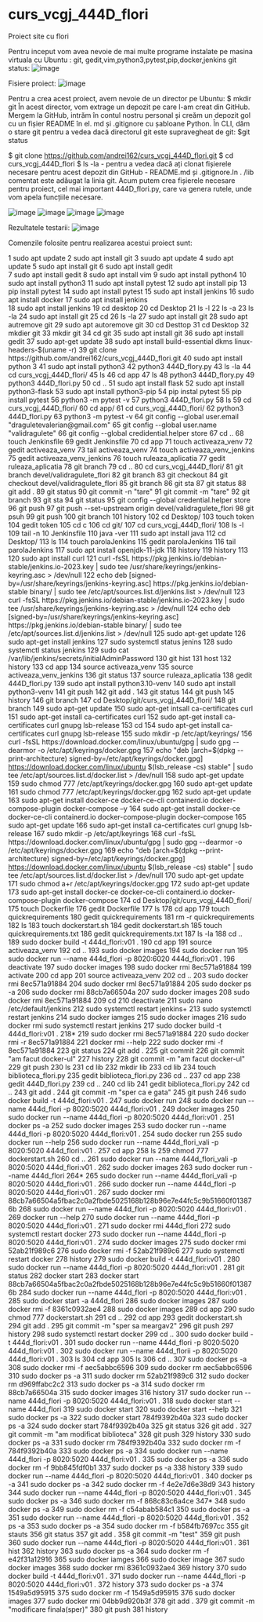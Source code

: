 # curs_vcgj_444D_flori

Proiect site cu flori

Pentru inceput vom avea nevoie de mai multe programe instalate pe masina virtuala cu Ubuntu : git, gedit,vim,python3,pytest,pip,docker,jenkins
git status:
![image](https://github.com/andrei162/curs_vcgj_444D_flori/assets/84671601/bd001251-11f6-4276-aa40-c25ec91b875c)

Fisiere proiect:
![image](https://github.com/andrei162/curs_vcgj_444D_flori/assets/84671601/4283b9b0-69dd-4f25-9ca3-358eb09623f7)

Pentru a crea acest proiect, avem nevoie de un director pe Ubuntu: $ mkdir git În acest director, vom extrage un depozit pe care l-am creat din GitHub. Mergem la GitHub, intrăm în contul nostru personal și creăm un depozit gol cu ​​un fișier README în el. md și .gitignore cu șabloane Python. În CLI, dăm o stare git pentru a vedea dacă directorul git este supravegheat de git: $git status

$ git clone https://github.com/andrei162/curs_vcgj_444D_flori.git $ cd curs_vcgj_444D_flori $ ls -la - pentru a vedea dacă ați clonat fișierele necesare pentru acest depozit din GitHub - README.md și .gitignore.In . /lib comentat este adăugat la linia git. Acum putem crea fișierele necesare pentru proiect, cel mai important 444D_flori.py, care va genera rutele, unde vom apela funcțiile necesare.

![image](https://github.com/andrei162/curs_vcgj_444D_flori/assets/84671601/a173878a-35c9-4b8f-aa5e-e13ff2733d42)
![image](https://github.com/andrei162/curs_vcgj_444D_flori/assets/84671601/28242138-4294-4661-b4aa-bdddfc502123)
![image](https://github.com/andrei162/curs_vcgj_444D_flori/assets/84671601/cd1d6cdb-7974-44a8-9294-ffe9a215475f)
![image](https://github.com/andrei162/curs_vcgj_444D_flori/assets/84671601/701a2846-f650-4dd6-91fa-1192bbcd4dbe)

Rezultatele testarii:
![image](https://github.com/andrei162/curs_vcgj_444D_flori/assets/84671601/1dd334f1-eef7-47c9-9b27-1e52c937fe49)


Comenzile folosite pentru realizarea acestui proiect sunt:

  1  sudo apt update
    2  sudo apt install git
    3  suudo apt update
    4  sudo apt update
    5  sudo apt install git
    6  sudo apt install gedit\
    7  sudo apt install gedit
    8  sudo apt install vim
    9  sudo apt install python4
   10  sudo apt install python3
   11  sudo apt install pytest
   12  sudo apt install pip
   13  pip install pytest
   14  sudo apt install pytest
   15  sudo apt install jenkins
   16  sudo apt install docker
   17  sudo apt install jenkins\
   18  sudo apt install jenkins
   19  cd desktop
   20  cd Desktop
   21  ls -l
   22  ls -a
   23  ls -la
   24  sudo apt install git
   25  cd
   26  ls -la
   27  sudo apt install git
   28  sudo apt autremove git
   29  sudo apt autoremove git
   30  cd Desttop
   31  cd Desktop
   32  mkdier git
   33  mkdir git
   34  cd git
   35  sudo apt install git
   36  sudo apt install gedit
   37  sudo apt-get update
   38  sudo apt install build-essential dkms linux-headers-$(uname -r)
   39  git clone https://github.com/andrei162/curs_vcgj_444D_flori.git
   40  sudo apt install python 3
   41  sudo apt install python3
   42  python3 444D_flory.py
   43  ls -la
   44  cd curs_vcgj_444D_flori/
   45  ls
   46  cd app
   47  ls
   48  python3 444D_flory.py
   49  python3 444D_flori.py
   50  cd ..
   51  sudo apt install flask
   52  sudo apt install python3-flask
   53  sudo apt install python3-pip
   54  pip instal pytest
   55  pip install pytest
   56  python3 -m pytest -v
   57  python3 444D_flori.py
   58  ls
   59  cd curs_vcgj_444D_flori/
   60  cd app/
   61  cd curs_vcgj_444D_flori/
   62  python3 444D_flori.py
   63  python3 -m pytest -v
   64  git config --global user.email "draguletevalerian@gmail.com"
   65  git config --global user.name "validragulete"
   66  git config --global credidential.helper store
   67  cd ..
   68  touch Jenkinsfile
   69  gedit Jenkinsfile 
   70  cd app
   71  touch activeaza_venv
   72  gedit activeaza_venv 
   73  tail activeaza_venv 
   74  touch activeaza_venv_jenkins
   75  gedit activeaza_venv_jenkins 
   76  touch ruleaza_aplicatia
   77  gedit ruleaza_aplicatia 
   78  git branch
   79  cd ..
   80  cd curs_vcgj_444D_flori/
   81  git branch devel/validragulete_flori
   82  git branch
   83  git checkout 
   84  git checkout devel/validragulete_flori 
   85  git branch 
   86  git sta
   87  git status 
   88  git add .
   89  git status
   90  git commit -n "tare"
   91  git commit -m "tare"
   92  git branch 
   93  git sta
   94  git status 
   95  git config --global credential.helper store
   96  git push
   97  git push --set-upstream origin devel/validragulete_flori 
   98  git psuh
   99  git push
  100  git branch
  101  history 
  102  cd Desktop/
  103  touch token
  104  gedit token 
  105  cd c
  106  cd git/
  107  cd curs_vcgj_444D_flori/
  108  ls -l
  109  tail -n 10 Jenkinsfile 
  110  java -ver
  111  sudo apt install java
  112  cd Desktop/
  113  ls
  114  touch parolaJenkins
  115  gedit parolaJenkins 
  116  tail parolaJenkins 
  117  sudo apt install openjdk-11-jdk
  118  history 
  119  history 113
  120  sudo apt install curl
  121  curl -fsSL https://pkg.jenkins.io/debian-stable/jenkins.io-2023.key | sudo tee   /usr/share/keyrings/jenkins-keyring.asc > /dev/null
  122  echo deb [signed-by=/usr/share/keyrings/jenkins-keyring.asc]   https://pkg.jenkins.io/debian-stable binary/ | sudo tee   /etc/apt/sources.list.d/jenkins.list > /dev/null
  123  curl -fsSL https://pkg.jenkins.io/debian-stable/jenkins.io-2023.key | sudo tee   /usr/share/keyrings/jenkins-keyring.asc > /dev/null
  124  echo deb [signed-by=/usr/share/keyrings/jenkins-keyring.asc]   https://pkg.jenkins.io/debian-stable binary/ | sudo tee   /etc/apt/sources.list.d/jenkins.list > /dev/null
  125  sudo apt-get update
  126  sudo apt-get install jenkins
  127  sudo systemctl status jenins
  128  sudo systemctl status jenkins
  129  sudo cat /var/lib/jenkins/secrets/initialAdminPassword
  130  git hist
  131  host
  132  history 
  133  cd app
  134  source activeaza_venv
  135  source activeaza_venv_jenkins 
  136  git status 
  137  source ruleaza_aplicatia 
  138  gedit 444D_flori.py 
  139  sudo apt install python3.10-venv
  140  sudo apt install python3-venv
  141  git push
  142  git add .
  143  git status
  144  git push
  145  history
  146  git branch 
  147  cd Desktop/git/curs_vcgj_444D_flori/
  148  git branch 
  149  sudo apt-get update
  150  sudo apt-get intsall ca-certificates curl
  151  sudo apt-get install ca-certificates curl
  152  sudo apt-get install ca-certificates curl gnupg lsb-release
  153  cd
  154  sudo apt-get install ca-certificates curl gnupg lsb-release
  155  sudo mkdir -p /etc/apt/keyrings/
  156  curl -fsSL https://download.docker.com/linux/ubuntu/gpg | sudo gpg --dearmor -o /etc/apt/keyrings/docker.gpg
  157  echo "deb [arch=$(dpkg --print-architecture) signed-by=/etc/apt/keyrings/docker.gpg] https://download.docker.com/linux/ubuntu $(lsb_release -cs) stable" | sudo tee /etc/apt/sources.list.d/docker.list > /dev/null
  158  sudo apt-get update
  159  sudo chmod 777 /etc/apt/keyrings/docker.gpg
  160  sudo apt-get update 
  161  sudo chmod 777 /etc/apt/keyrings/docker.gpg
  162  sudo apt-get update 
  163  sudo apt-get install docker-ce docker-ce-cli containerd.io docker-compose-plugin docker-compose –y
  164  sudo apt-get install docker-ce docker-ce-cli containerd.io docker-compose-plugin docker-compose
  165  sudo apt-get update 
  166  sudo apt-get install ca-certificates curl gnupg lsb-release
  167  sudo mkdir -p /etc/apt/keyrings
  168  curl -fsSL https://download.docker.com/linux/ubuntu/gpg | sudo gpg --dearmor -o /etc/apt/keyrings/docker.gpg
  169  echo "deb [arch=$(dpkg --print-architecture) signed-by=/etc/apt/keyrings/docker.gpg] https://download.docker.com/linux/ubuntu $(lsb_release -cs) stable" | sudo tee /etc/apt/sources.list.d/docker.list > /dev/null
  170  sudo apt-get update
  171  sudo chmod a+r /etc/apt/keyrings/docker.gpg
  172  sudo apt-get update
  173  sudo apt-get install docker-ce docker-ce-cli containerd.io docker-compose-plugin docker-compose
  174  cd Desktop/git/curs_vcgj_444D_flori/
  175  touch Dockerfile
  176  gedit Dockerfile 
  177  ls
  178  cd app
  179  touch quickrequirements
  180  gedit quickrequirements 
  181  rm -r quickrequirements 
  182  ls
  183  touch dockerstart.sh
  184  gedit dockerstart.sh 
  185  touch quickrequirements.txt
  186  gedit quickrequirements.txt 
  187  ls -la
  188  cd ..
  189  sudo docker build -t 444d_flori:v01 .
  190  cd app
  191  source activeaza_venv
  192  cd ..
  193  sudo docker images
  194  sudo docker run
  195  sudo docker run --name 444d_flori -p 8020:6020 444d_flori:v01 .
  196  deactivate
  197  sudo docker images
  198  sudo docker rmi 8ec571a91884
  199  activate
  200  cd app
  201  source activeaza_venv
  202  cd ..
  203  sudo docker rmi 8ec571a91884
  204  sudo docker rml 8ec571a91884
  205  sudo docker ps -a
  206  sudo docker rmi 88cb7a66504a
  207  sudo docker images
  208  sudo docker rmi 8ec571a91884
  209  cd
  210  deactivate 
  211  sudo nano /etc/default/jenkins
  212  sudo systemctl restart jenkins+
  213  sudo systemctl restart jenkins
  214  sudo docker iamges
  215  sudo docker images
  216  sudo docker rmi sudo systemctl restart jenkins
  217  sudo docker build -t 444d_flori:v01 .
  218* 
  219  sudo docker rmi 8ec571a91884
  220  sudo docker rmi -r 8ec571a91884
  221  docker rmi --help
  222  sudo docker rmi -f 8ec571a91884
  223  git status
  224  git add .
  225  git commit 
  226  git commit "am facut docker-ul"
  227  history 
  228  git commit -m "am facut docker-ul"
  229  git push
  230  ls
  231  cd lib
  232  mkdir lib
  233  cd lib
  234  touch biblioteca_flori.py
  235  gedit biblioteca_flori.py 
  236  cd ..
  237  cd app
  238  gedit 444D_flori.py 
  239  cd ..
  240  cd lib
  241  gedit biblioteca_flori.py 
  242  cd ..
  243  git add .
  244  git commit -m "sper ca e gata"
  245  git push
  246  sudo docker build -t 444d_flori:v01 .
  247  sudo docker run
  248  sudo docker run --name 444d_flori -p 8020:5020 444d_flori:v01 .
  249  docker images
  250  sudo docker run --name 444d_flori -p 8020:5020 444d_flori:v01 .
  251  docker ps -a
  252  sudo docker images
  253  sudo docker run --name 444d_flori -p 8020:5020 444d_flori:v01 .
  254  sudo docker run
  255  sudo docker run --help
  256  sudo docker run --name 444d_flori_vali -p 8020:5020 444d_flori:v01 .
  257  cd app
  258  ls
  259  chmod 777 dockerstart.sh 
  260  cd ..
  261  sudo docker run --name 444d_flori_vali -p 8020:5020 444d_flori:v01 .
  262  sudo docker images
  263  sudo docker run --name 444d_flori
  264* 
  265  sudo docker run --name 444d_flori_vali -p 8020:5020 444d_flori:v01 .
  266  sudo docker run --name 444d_flori -p 8020:5020 444d_flori:v01 .
  267  sudo docker rmi 88cb7a66504a5fbac2c0a2fbde5025168b128b96e7e44fc5c9b51660f013876b
  268  sudo docker run --name 444d_flori -p 8020:5020 444d_flori:v01 .
  269  docker run --help
  270  sudo docker run --name 444d_flori -p 8020:5020 444d_flori:v01 .
  271  sudo docker rmi 444d_flori
  272  sudo systemctl restart docker
  273  sudo docker run --name 444d_flori -p 8020:5020 444d_flori:v01 .
  274  sudo docker images
  275  sudo docker rmi 52ab21f989c6
  276  sudo docker rmi -f 52ab21f989c6
  277  sudo systemctl restart docker
  278  history 
  279  sudo docker build -t 444d_flori:v01 .
  280  sudo docker run --name 444d_flori -p 8020:5020 444d_flori:v01 .
  281  git status
  282  docker start
  283  docker start 88cb7a66504a5fbac2c0a2fbde5025168b128b96e7e44fc5c9b51660f013876b
  284  sudo docker run --name 444d_flori -p 8020:5020 444d_flori:v01 .
  285  sudo docker start -a 444d_flori
  286  sudo docker images
  287  sudo docker rmi -f 8361c0932ae4
  288  sudo docker images
  289  cd app
  290  sudo chmod 777 dockerstart.sh 
  291  cd ..
  292  cd app
  293  gedit dockerstart.sh 
  294  git add .
  295  git commit -m "sper sa meargav2"
  296  git push
  297  history 
  298  sudo systemctl restart docker
  299  cd ..
  300  sudo docker build -t 444d_flori:v01 .
  301  sudo docker run --name 444d_flori -p 8020:5020 444d_flori:v01 .
  302  sudo docker run --name 444d_florii -p 8020:5020 444d_flori:v01 .
  303  ls
  304  cd app
  305  ls
  306  cd ..
  307  sudo docker ps -a
  308  sudo docker rmi -f aec5abbc6596
  309  sudo docker rm aec5abbc6596
  310  sudo docker ps -a
  311  sudo docker rm 52ab21f989c6
  312  sudo docker rm d969ffabc2c2
  313  sudo docker ps -a
  314  sudo docker rm 88cb7a66504a
  315  sudo docker images
  316  history
  317  sudo docker run --name 444d_flori -p 8020:5020 444d_flori:v01 .
  318  sudo docker start --name 444d_flori
  319  sudo docker start
  320  sudo docker start --help
  321  sudo docker ps -a
  322  sudo docker start 784f9392b40a
  323  sudo docker ps -a
  324  sudo docker start 784f9392b40a
  325  git status
  326  git add .
  327  git commit -m "am modificat biblioteca"
  328  git push
  329  history
  330  sudo docker ps -a
  331  sudo docker rm 784f9392b40a
  332  sudo docker rm -f 784f9392b40a
  333  sudo docker ps -a
  334  sudo docker run --name 444d_flori -p 8020:5020 444d_flori:v01 .
  335  sudo docker ps -a
  336  sudo docker rm -f 9bb845fdf0b1
  337  sudo docker ps -a
  338  history 
  339  sudo docker run --name 444d_flori -p 8020:5020 444d_flori:v01 .
  340  docker ps -a
  341  sudo docker ps -a
  342  sudo docker rm -f 4e2e7d6e38d9
  343  history 
  344  sudo docker run --name 444d_flori -p 8020:5020 444d_flori:v01 .
  345  sudo docker ps -a
  346  sudo docker rm -f 868c83c6a4ce
  347* 
  348  sudo docker ps -a
  349  sudo docker rm -f c54abab584c1
  350  sudo docker ps -a
  351  sudo docker run --name 444d_flori -p 8020:5020 444d_flori:v01 .
  352  ps -a
  353  sudo docker ps -a
  354  sudo docker rm -f b584fb7697cc
  355  git stauts
  356  git status
  357  git add .
  358  git commit -m "test"
  359  git push
  360  sudo docker run --name 444d_flori -p 8020:5020 444d_flori:v01 .
  361  hist
  362  history 
  363  sudo docker ps -a
  364  sudo docker rm -f e42f31a12916
  365  sudo docker iamges
  366  sudo docker image
  367  sudo docker images
  368  sudo docker rmi 8361c0932ae4
  369  history
  370  sudo docker build -t 444d_flori:v01 .
  371  sudo docker run --name 444d_flori -p 8020:5020 444d_flori:v01 .
  372  history 
  373  sudo docker ps -a
  374  1549a5d95915
  375  sudo docker rm -f 1549a5d95915
  376  sudo docker images
  377  sudo docker rmi 04bb9d920b3f
  378  git add .
  379  git commit -m "modificare finala(sper)"
  380  git push
  381  history 
